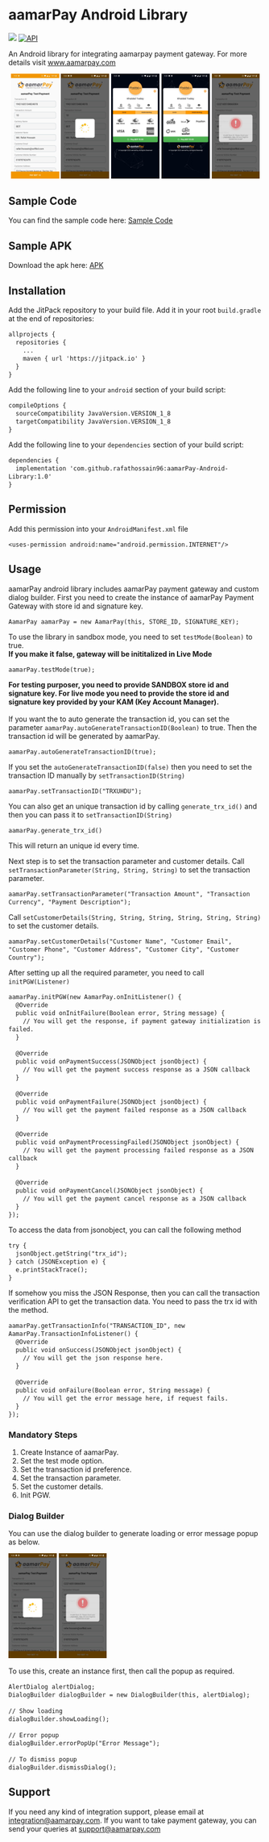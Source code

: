 # aamarPay Android Library
[![](https://jitpack.io/v/rafathossain96/aamarPay-Android-Library.svg)](https://jitpack.io/#rafathossain96/aamarPay-Android-Library)
[![API](https://img.shields.io/badge/API-16%2B-brightgreen.svg?style=flat)](https://android-arsenal.com/api?level=16)

An Android library for integrating aamarpay payment gateway. For more details visit www.aamarpay.com

<p align="center">
  <img src="PGW_INIT.jpeg" width="19%"/>
  <img src="PGW_LOADING.jpeg" width="19%"/>
  <img src="PGW_CARD.jpeg" width="19%"/>
  <img src="PGW_MFS.jpeg" width="19%"/>
  <img src="PGW_ERROR.jpeg" width="19%"/>
</p>

## Sample Code
You can find the sample code here: [Sample Code](https://github.com/rafathossain96/aamarPay-Payment-Gateway-Android-Sample)

## Sample APK
Download the apk here: [APK](https://drive.google.com/file/d/1JsnfzryIgnf1L1c3zn3XJbYSe-IUK7mH/view?usp=sharing)

## Installation
Add the JitPack repository to your build file. Add it in your root `build.gradle` at the end of repositories:
```
allprojects {
  repositories {
    ...
    maven { url 'https://jitpack.io' }
  }
}
```

Add the following line to your `android` section of your build script:
```
compileOptions {
  sourceCompatibility JavaVersion.VERSION_1_8
  targetCompatibility JavaVersion.VERSION_1_8
}
```

Add the following line to your `dependencies` section of your build script:
```
dependencies {
  implementation 'com.github.rafathossain96:aamarPay-Android-Library:1.0'
}
```

## Permission
Add this permission into your `AndroidManifest.xml` file
```
<uses-permission android:name="android.permission.INTERNET"/>
```

## Usage
aamarPay android library includes aamarPay payment gateway and custom dialog builder. First you need to create the instance of aamarPay Payment Gateway with store id and signature key.
```
AamarPay aamarPay = new AamarPay(this, STORE_ID, SIGNATURE_KEY);
```
To use the library in sandbox mode, you need to set `testMode(Boolean)` to true.<br><b>If you make it false, gateway will be inititalized in Live Mode</b>
```
aamarPay.testMode(true);
```
<b>For testing purposer, you need to provide SANDBOX store id and signature key. For live mode you need to provide the store id and signature key provided by your KAM (Key Account Manager).</b>
<br><br>If you want the to auto generate the transaction id, you can set the parameter `aamarPay.autoGenerateTransactionID(Boolean)` to true. Then the transaction id will be generated by aamarPay.
```
aamarPay.autoGenerateTransactionID(true);
```
If you set the `autoGenerateTransactionID(false)` then you need to set the transaction ID manually by `setTransactionID(String)`
```
aamarPay.setTransactionID("TRXUHDU");
```
You can also get an unique transaction id by calling `generate_trx_id()` and then you can pass it to `setTransactionID(String)`
```
aamarPay.generate_trx_id()
```
This will return an unique id every time.

Next step is to set the transaction parameter and customer details.
Call `setTransactionParameter(String, String, String)` to set the transaction parameter.
```
aamarPay.setTransactionParameter("Transaction Amount", "Transaction Currency", "Payment Description");
```
Call `setCustomerDetails(String, String, String, String, String, String)` to set the customer details.
```
aamarPay.setCustomerDetails("Customer Name", "Customer Email", "Customer Phone", "Customer Address", "Customer City", "Customer Country");
```
After setting up all the required parameter, you need to call `initPGW(Listener)`
```
aamarPay.initPGW(new AamarPay.onInitListener() {
  @Override
  public void onInitFailure(Boolean error, String message) {
    // You will get the response, if payment gateway initialization is failed.
  }

  @Override
  public void onPaymentSuccess(JSONObject jsonObject) {
    // You will get the payment success response as a JSON callback
  }
  
  @Override
  public void onPaymentFailure(JSONObject jsonObject) {
    // You will get the payment failed response as a JSON callback
  }
  
  @Override
  public void onPaymentProcessingFailed(JSONObject jsonObject) {
    // You will get the payment processing failed response as a JSON callback
  }

  @Override
  public void onPaymentCancel(JSONObject jsonObject) {
    // You will get the payment cancel response as a JSON callback
  }
});
```
To access the data from jsonobject, you can call the following method
```
try {
  jsonObject.getString("trx_id");
} catch (JSONException e) {
  e.printStackTrace();
}
```
If somehow you miss the JSON Response, then you can call the transaction verification API to get the transaction data. You need to pass the trx id with the method.
```
aamarPay.getTransactionInfo("TRANSACTION_ID", new AamarPay.TransactionInfoListener() {
  @Override
  public void onSuccess(JSONObject jsonObject) {
    // You will get the json response here.
  }

  @Override
  public void onFailure(Boolean error, String message) {
    // You will get the error message here, if request fails.
  }
});
```

### Mandatory Steps
1. Create Instance of aamarPay.
2. Set the test mode option.
3. Set the transaction id preference.
4. Set the transaction parameter.
5. Set the customer details.
6. Init PGW.

### Dialog Builder
You can use the dialog builder to generate loading or error message popup as below.

<p>
  <img src="PGW_LOADING.jpeg" width="19%"/>
  <img src="PGW_ERROR.jpeg" width="19%"/>
</p>

To use this, create an instance first, then call the popup as required.
```
AlertDialog alertDialog;
DialogBuilder dialogBuilder = new DialogBuilder(this, alertDialog);

// Show loading
dialogBuilder.showLoading();

// Error popup
dialogBuilder.errorPopUp("Error Message");

// To dismiss popup
dialogBuilder.dismissDialog();
```

## Support
If you need any kind of integration support, please email at integration@aamarpay.com. If you want to take payment gateway, you can send your queries at support@aamarpay.com

